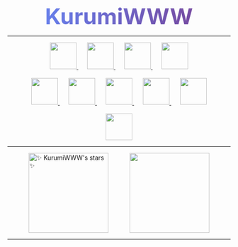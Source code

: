 <div style="text-align: center" class="name">
<a href="https://kurumiwww.github.io/Notebook/" style="
    font-weight: bold;
    font-size: 50px;
    background-image: linear-gradient(to right, #667eea, #764ba2);
    -webkit-background-clip: text;
    color: transparent;">KurumiWWW</a>
</div>
<hr />
<div class="icons" align="center">
  <div class="row">
    <a style="margin: 0 10px;" href="https://www.w3.org/TR/html5/">
      <img src="https://github.com/get-icon/geticon/raw/master/icons/html-5.svg"  width="60" height="60" />
    </a>
    <a style="margin: 0 10px;" href="https://www.w3.org/TR/CSS/">
      <img src="https://github.com/get-icon/geticon/raw/master/icons/css-3.svg"  width="60" height="60" />
    </a>
    <a style="margin: 0 10px;" href="https://www.typescriptlang.org/">
      <img src="https://github.com/get-icon/geticon/raw/master/icons/typescript-icon.svg"  width="60" height="60" />
    </a>
    <a style="margin: 0 10px;" href="https://developer.mozilla.org/en-US/docs/Web/JavaScript">
      <img src="https://github.com/get-icon/geticon/raw/master/icons/javascript.svg"  width="60" height="60" />
    </a>
  </div>
  <br />
  <div class="row">
    <a style="margin: 0 10px;" href="https://nodejs.org/en/">
      <img src="https://github.com/get-icon/geticon/raw/master/icons/nodejs-icon.svg"  width="60" height="60" />
    </a>
    <a style="margin: 0 10px;" href="http://webpack.github.io/">
      <img src="https://github.com/get-icon/geticon/raw/master/icons/webpack.svg"  width="60" height="60" />
    </a>
    <a style="margin: 0 10px;" href="https://vuejs.org/">
      <img src="https://github.com/get-icon/geticon/raw/master/icons/vue.svg"  width="60" height="60" />
    </a>
    <a style="margin: 0 10px;" href="https://vitejs.dev/">
      <img src="https://github.com/get-icon/geticon/raw/master/icons/vite.svg"  width="60" height="60" />
    </a>
    <a style="margin: 0 10px;" href="https://reactjs.org/">
      <img src="https://github.com/get-icon/geticon/raw/master/icons/react.svg"  width="60" height="60" />
    </a>
  </div>
  <br />
  <div class="row">
    <a style="margin: 0 10px;" href="https://code.visualstudio.com/">
      <img src="https://github.com/get-icon/geticon/raw/master/icons/visual-studio-code.svg"  width="60" height="60" />
    </a>
  </div>
  </div>
<hr />
<div class="info" style="
    display: flex;
    justify-content: space-evenly;">
  <!--&bg_color=FE0000,d299c2,fef9d7-->
  <img align="center" src="https://github-readme-stats.vercel.app/api?username=KurumiWWW&show_icons=true&theme=tokyonight" alt="✨ KurumiWWW's stars ✨" height="180em"  />
  <!--&bg_color=FE0000,fef9d7,d299c2-->
  <img align="center" src="https://github-readme-stats.vercel.app/api/top-langs/?username=KurumiWWW&theme=tokyonight&show_icons=true&layout=compact" height="180em" />

</div>
<hr />
<!-- <p align="center"><a href="https://github.com/KurumiWWW">
    <img
      src="https://github-profile-trophy.vercel.app/?username=KurumiWWW&theme=onedark&no-frame=true&row=1&&margin-w=20&no-bg=true"
    />
  </a></p>
<img align="center" src="https://activity-graph.herokuapp.com/graph?username=KurumiWWW&theme=react-dark" />
<hr /> -->
